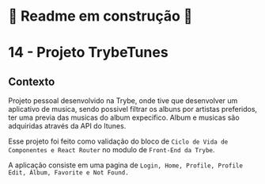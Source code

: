 # 🚧 Readme em construção 🚧

# 14 - Projeto TrybeTunes

## Contexto

Projeto pessoal desenvolvido na Trybe, onde tive que desenvolver um aplicativo de musica, sendo possivel filtrar os albuns por artistas preferidos, ter uma previa das musicas do album expecifico. Album e musicas são adquiridas através da API do Itunes.

Esse projeto foi feito como validação do bloco de `Ciclo de Vida de Componentes e React Router` no modulo de `Front-End da Trybe`.

A aplicação consiste em uma pagina de `Login, Home, Profile, Profile Edit, Álbum, Favorite e Not Found.`
